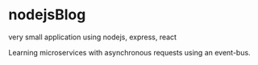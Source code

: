 # nodejsBlog
very small application using nodejs, express, react

Learning microservices with asynchronous requests using an event-bus.
